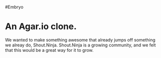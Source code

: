 #Embryo

An Agar.io clone.
===
We wanted to make something awesome that already jumps off something we alreay do, Shout.Ninja. Shout.Ninja is a growing community, and we felt that this would be a great way for it to grow.
